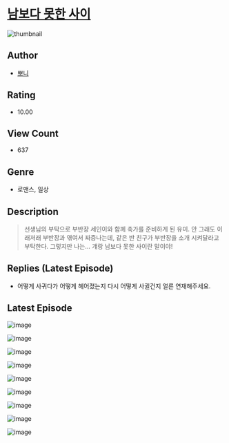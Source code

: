 # [남보다 못한 사이](https://comic.naver.com/challenge/list?titleId=809987)
![thumbnail](https://image-comic.pstatic.net/user_contents_data/challenge_comic/2023/05/23/279065/upload_7219659860163441205_480x623.jpeg)

## Author
- [뽀니](https://comic.naver.com/artistTitle?id=279065)

## Rating
- 10.00

## View Count
- 637

## Genre
- 로맨스, 일상

## Description
> 선생님의 부탁으로 부반장 세인이와 함께 축가를 준비하게 된 유미. 안 그래도 이래저래 부반장과 엮여서 짜증나는데, 같은 반 친구가 부반장을 소개 시켜달라고 부탁한다. 그렇지만 나는... 걔랑 남보다 못한 사이란 말이야!

## Replies (Latest Episode)
- 어떻게 사귀다가 어떻게 헤어졌는지 다시 어떻게 사귈건지 얼른 연재해주세요.

## Latest Episode
![image](https://image-comic.pstatic.net/user_contents_data/challenge_comic/2023/05/23/279065/upload_3545803389276795956.jpeg)

![image](https://image-comic.pstatic.net/user_contents_data/challenge_comic/2023/05/23/279065/upload_7377517659424829798.jpeg)

![image](https://image-comic.pstatic.net/user_contents_data/challenge_comic/2023/05/23/279065/upload_7219327605721359922.jpeg)

![image](https://image-comic.pstatic.net/user_contents_data/challenge_comic/2023/05/23/279065/upload_7306353929635377458.jpeg)

![image](https://image-comic.pstatic.net/user_contents_data/challenge_comic/2023/05/23/279065/upload_3991703525938049381.jpeg)

![image](https://image-comic.pstatic.net/user_contents_data/challenge_comic/2023/05/23/279065/upload_4049072739764547639.jpeg)

![image](https://image-comic.pstatic.net/user_contents_data/challenge_comic/2023/05/23/279065/upload_3616452314790114356.jpeg)

![image](https://image-comic.pstatic.net/user_contents_data/challenge_comic/2023/05/23/279065/upload_4120904916735637815.jpeg)

![image](https://image-comic.pstatic.net/user_contents_data/challenge_comic/2023/05/23/279065/upload_3833466417394836528.jpeg)
